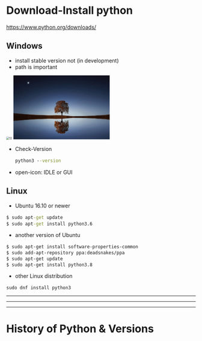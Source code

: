 # Download-Install python

https://www.python.org/downloads/

## Windows

- install stable version not (in development)
- path is important

<img src="F:\Work\Django_Bootcamp\study\images\python-path-install.PNG" alt="12" style="zoom:50%;" />



<img src="./images/pexels-photo-268533.jpegcs=srgb&dl=pexels-pixabay-268533.jpeg" alt="Day Photos, Download The BEST Free Day Stock Photos & HD Images" style="zoom: 25%;" />



- Check-Version

  ```cmd
  python3 --version
  ```

- open-icon: IDLE or GUI

## Linux

- Ubuntu 16.10 or newer

```cmd
$ sudo apt-get update
$ sudo apt-get install python3.6
```

- another version of Ubuntu

```
$ sudo apt-get install software-properties-common
$ sudo add-apt-repository ppa:deadsnakes/ppa
$ sudo apt-get update
$ sudo apt-get install python3.8
```

- other Linux distribution

```
sudo dnf install python3
```



*****************

------

------------------

# History of Python & Versions



